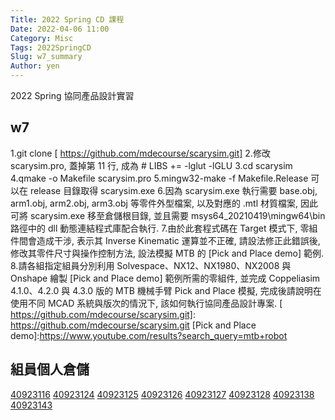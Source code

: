 ```yaml
---
Title: 2022 Spring CD 課程
Date: 2022-04-06 11:00
Category: Misc
Tags: 2022SpringCD
Slug: w7_summary
Author: yen
---
```


2022 Spring 協同產品設計實習

<!-- PELICAN_END_SUMMARY -->

w7
----

1.git clone [ https://github.com/mdecourse/scarysim.git]
2.修改 scarysim.pro, 蓋掉第 11 行, 成為 # LIBS     += -lglut -lGLU
3.cd scarysim
4.qmake -o Makefile scarysim.pro
5.mingw32-make -f Makefile.Release 可以在 release 目錄取得 scarysim.exe
6.因為 scarysim.exe 執行需要 base.obj, arm1.obj, arm2.obj, arm3.obj 等零件外型檔案, 以及對應的 .mtl 材質檔案, 因此可將 scarysim.exe 移至倉儲根目錄, 並且需要 msys64_20210419\mingw64\bin 路徑中的 dll 動態連結程式庫配合執行.
7.由於此套程式碼在 Target 模式下, 零組件間會造成干涉, 表示其 Inverse Kinematic 運算並不正確, 請設法修正此錯誤後, 修改其零件尺寸與操作控制方法, 設法模擬 MTB 的 [Pick and Place demo] 範例.
8.請各組指定組員分別利用 Solvespace、NX12、NX1980、NX2008 與 Onshape 繪製 [Pick and Place demo] 範例所需的零組件, 並完成 Coppeliasim 4.1.0、4.2.0 與 4.3.0 版的 MTB 機械手臂 Pick and Place 模擬, 完成後請說明在使用不同 MCAD 系統與版次的情況下, 該如何執行協同產品設計專案.
[ https://github.com/mdecourse/scarysim.git]: https://github.com/mdecourse/scarysim.git
[Pick and Place demo]:https://www.youtube.com/results?search_query=mtb+robot

組員個人倉儲
----
[40923116]   [40923124] 
[40923125]   [40923126] 
[40923127]   [40923128] 
[40923138]   [40923143]

[40923116]:https://40923116.github.io/cd2022
[40923124]:https://40923124.github.io/cd2022
[40923125]:https://40923125.github.io/cd2022
[40923126]:https://40923126-1.github.io/cd2022
[40923127]:https://40923127-1.github.io/cd2022
[40923128]:https://40923128.github.io/cd2022
[40923138]:https://40923138.github.io/cd2022
[40923143]:https://40923143.github.io/cd2022
